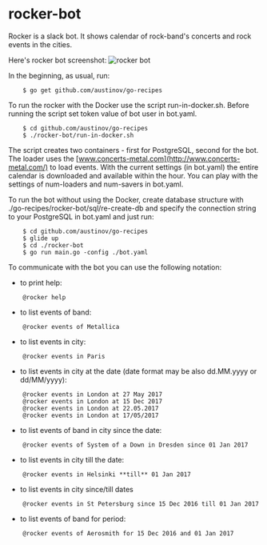 # rocker-bot

Rocker is a slack bot. It shows calendar of rock-band's concerts and rock events in the cities.

Here's rocker bot screenshot:
![rocker bot](screenshot.gif "Rocker bot")


In the beginning, as usual, run:
```
    $ go get github.com/austinov/go-recipes
```

To run the rocker with the Docker use the script run-in-docker.sh.
Before running the script set token value of bot user in bot.yaml.
```
	$ cd github.com/austinov/go-recipes
	$ ./rocker-bot/run-in-docker.sh
```

The script creates two containers - first for PostgreSQL, second for the bot.
The loader uses the [www.concerts-metal.com](http://www.concerts-metal.com/) to load events.
With the current settings (in bot.yaml) the entire calendar is downloaded and available within the hour.
You can play with the settings of num-loaders and num-savers in bot.yaml.

To run the bot without using the Docker, create database structure with ./go-recipes/rocker-bot/sql/re-create-db
and specify the connection string to your PostgreSQL in bot.yaml and just run:
```
	$ cd github.com/austinov/go-recipes
	$ glide up
	$ cd ./rocker-bot
	$ go run main.go -config ./bot.yaml
```

To communicate with the bot you can use the following notation:

- to print help:
```
	@rocker help
```

- to list events of band:
```
	@rocker events of Metallica
```

- to list events in city:
```
	@rocker events in Paris
```

- to list events in city at the date (date format may be also dd.MM.yyyy or dd/MM/yyyy):
```
	@rocker events in London at 27 May 2017
	@rocker events in London at 15 Dec 2017
	@rocker events in London at 22.05.2017
	@rocker events in London at 17/05/2017
```

- to list events of band in city since the date:
```
	@rocker events of System of a Down in Dresden since 01 Jan 2017
```

- to list events in city till the date:
```
	@rocker events in Helsinki **till** 01 Jan 2017
```

- to list events in city since/till dates
```
	@rocker events in St Petersburg since 15 Dec 2016 till 01 Jan 2017
```

- to list events of band for period:
```
	@rocker events of Aerosmith for 15 Dec 2016 and 01 Jan 2017
```